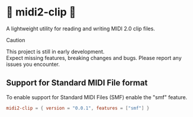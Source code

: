 # 📎 midi2-clip 📎

A lightweight utility for reading and writing MIDI 2.0 clip files.

> [!CAUTION]
> 
> This project is still in early development.  
> Expect missing features, breaking changes and bugs. 
> Please report any issues you encounter.

## Support for Standard MIDI File format

To enable support for Standard MIDI Files (SMF) enable the "smf" feature.

```toml
midi2-clip = { version = "0.0.1", features = ["smf"] }
```
